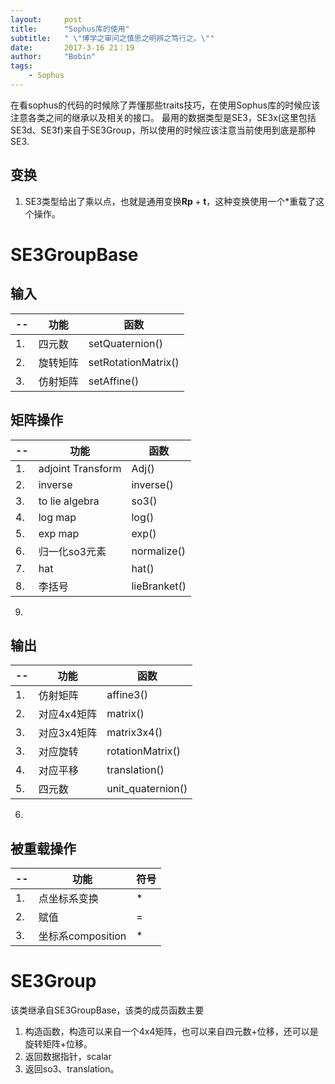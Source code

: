 ```yaml
---
layout:     post
title:      "Sophus库的使用"
subtitle:   " \"博学之审问之慎思之明辨之笃行之。\""
date:       2017-3-16 21：19
author:     "Bobin"
tags:
    - Sophus
---
```

在看sophus的代码的时候除了弄懂那些traits技巧，在使用Sophus库的时候应该注意各类之间的继承以及相关的接口。
最用的数据类型是SE3，SE3x(这里包括SE3d、SE3f)来自于SE3Group，所以使用的时候应该注意当前使用到底是那种SE3.

## 变换
1. SE3类型给出了乘以点，也就是通用变换$\mathbf{R}\mathbf{p}+\mathbf{t}$，这种变换使用一个*重载了这个操作。

# SE3GroupBase
## 输入
--|功能|函数
--|---|---
1. | 四元数|setQuaternion()
2. | 旋转矩阵 | setRotationMatrix()
3. | 仿射矩阵 | setAffine()
## 矩阵操作
--|功能|函数
--|---|---
1. | adjoint Transform | Adj()
2. | inverse | inverse()
3. | to lie algebra | so3()
4. | log map | log()
5. | exp map | exp()
6. |归一化so3元素|normalize()
7. |hat|hat()
8. |李括号|lieBranket()
9.

## 输出
--|功能|函数
--|---|---
1. |仿射矩阵| affine3()
2. |对应4x4矩阵| matrix()
3. |对应3x4矩阵|matrix3x4()
3. |对应旋转|rotationMatrix()
4. |对应平移|translation()
5. |四元数|unit_quaternion()
6.

## 被重载操作
--|功能|符号
--|---|---
1. | 点坐标系变换 | *
2. | 赋值 | =
3. | 坐标系composition | *

# SE3Group
该类继承自SE3GroupBase，该类的成员函数主要
1. 构造函数，构造可以来自一个4x4矩阵，也可以来自四元数+位移，还可以是旋转矩阵+位移。
2. 返回数据指针，scalar
3. 返回so3、translation。
